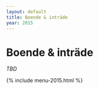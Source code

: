 ```yaml
---
layout: default
title: Boende & inträde
year: 2015
---
```


<div class="glacier">
<h1>Boende & inträde</h1>
<p><em>TBD</em></p>

{% include menu-2015.html %}

</div>
